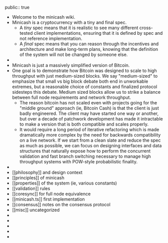 public:: true

- Welcome to the minicash wiki.
- Minicash is a cryptocurrency with a tiny and final spec.
	- A *tiny* spec means that it is realistic to see many different cross-tested client implementations, ensuring that it is defined by spec and not reference implementation.
	- A *final* spec means that you can reason through the incentives and architecture and make long-term plans, knowing that the definition of the system will not be changed by someone else.
-
- Minicash is just a massively simplified version of Bitcoin.
- One goal is to demonstrate how Bitcoin was designed to scale to high throughput with just medium-sized blocks. We say "medium-sized" to emphasize that small vs big block debate both end in unworkable extremes, but a reasonable choice of constants and finalized protocol sidesteps this debate. Medium sized blocks allow us to strike a balance between full node requirements and network throughput.
	- The reason bitcoin has not scaled even with projects going for the "middle ground" approach (ie, Bitcoin Cash) is that the client is just badly engineered. The client may have started one way or another, but over a decade of patchwork development has made it intractable to make a version that is both compatible and scales properly.
	- It would require a long period of iterative refactoring which is made dramatically more complex by the need for backwards compatibility on a live network. If we start from a clean slate and reduce the spec as much as possible, we can focus on designing interfaces and data structures that naturally expose how to perform the concurrent validation and fast branch switching necessary to manage high throughput systems with POW-style probabilistic finality.
-
- [[philosophy]] and design context
- [[principles]] of minicash
- [[properties]] of the system (ie, various constants)
- [[validation]] rules
- [[coresync]] for full node equivalence
- [[minicash.ts]] first implementation
- [[consensus]] notes on the consensus protocol
- [[misc]] uncategorized
-
-
-
-
-